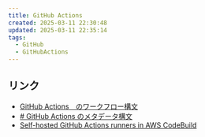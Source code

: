 ```yaml
---
title: GitHub Actions
created: 2025-03-11 22:30:48
updated: 2025-03-11 22:35:14
tags:
  - GitHub
  - GitHubActions
---
```

## リンク
- [GitHub Actions　のワークフロー構文](https://docs.github.com/ja/actions/writing-workflows/workflow-syntax-for-github-actions)
- [# GitHub Actions のメタデータ構文](https://docs.github.com/ja/actions/sharing-automations/creating-actions/metadata-syntax-for-github-actions)
- [Self-hosted GitHub Actions runners in AWS CodeBuild](https://docs.aws.amazon.com/ja_jp/codebuild/latest/userguide/action-runner-overview.html)